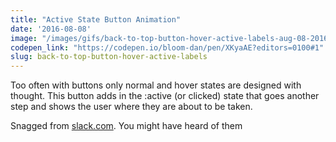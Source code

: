 ```yaml
---
title: "Active State Button Animation"
date: '2016-08-08'
image: "/images/gifs/back-to-top-button-hover-active-labels-aug-08-2016.gif"
codepen_link: "https://codepen.io/bloom-dan/pen/XKyaAE?editors=0100#1"
slug: back-to-top-button-hover-active-labels
---
```


Too often with buttons only normal and hover states are designed with thought. This button adds in the :active (or clicked) state that goes another step and shows the user where they are about to be taken.

Snagged from [slack.com](https://slack.com). You might have heard of them
